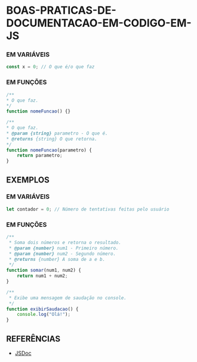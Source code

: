 # BOAS-PRATICAS-DE-DOCUMENTACAO-EM-CODIGO-EM-JS

### EM VARIÁVEIS
```js
const x = 0; // O que é/o que faz
```

### EM FUNÇÕES
```js
/**
* O que faz.
*/
function nomeFuncao() {}

/**
* O que faz.
* @param {string} parametro - O que é.
* @returns {string} O que retorna.
*/
function nomeFuncao(parametro) {
    return parametro;
}
```

## EXEMPLOS

### EM VARIÁVEIS
```js
let contador = 0; // Número de tentativas feitas pelo usuário
```

### EM FUNÇÕES
```js
/**
 * Soma dois números e retorna o resultado.
 * @param {number} num1 - Primeiro número.
 * @param {number} num2 - Segundo número.
 * @returns {number} A soma de a e b.
 */
function somar(num1, num2) {
    return num1 + num2;
}

/**
 * Exibe uma mensagem de saudação no console.
 */
function exibirSaudacao() {
    console.log("Olá!");
}
```

## REFERÊNCIAS

* [JSDoc](https://jsdoc.app/)
